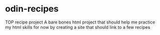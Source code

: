# odin-recipes
TOP recipe project
A bare bones html project that should help me practice my html skills for now by creating a site that should link to a few recipes